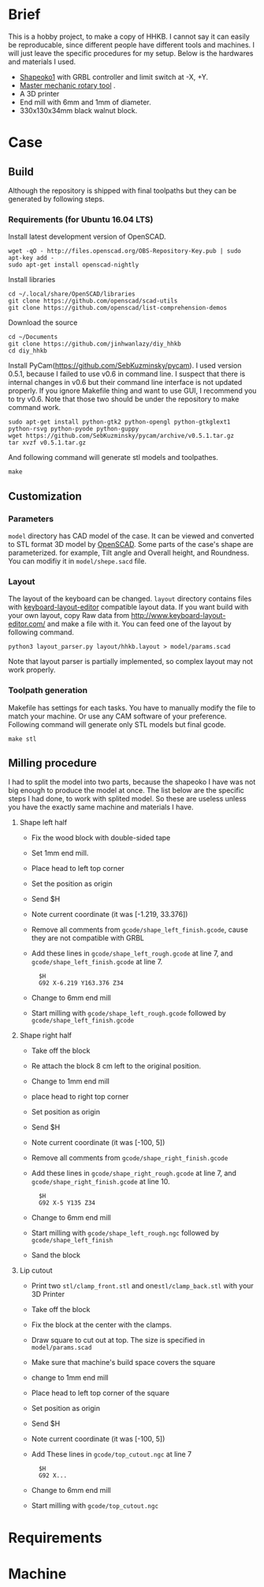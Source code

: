 # Brief
This is a hobby project, to make a copy of HHKB. 
I cannot say it can easily be reproducable, 
since different people have different tools and machines.
I will just leave the specific procedures for my setup.
Below is the hardwares and materials I used.

* [Shapeoko1](https://www.shapeoko.com/shapeoko1.html) with GRBL controller and limit switch at -X, +Y.
* [Master mechanic rotary tool](https://www.amazon.com/Jinding-Group-152294-Mechanic-100-Pieces/dp/B00AV95RWQ) .
* A 3D printer
* End mill with 6mm and 1mm of diameter.
* 330x130x34mm black walnut block.

# Case
## Build
Although the repository is shipped with final toolpaths but they can be 
generated by following steps.

### Requirements (for Ubuntu 16.04 LTS)
Install latest development version of OpenSCAD.

    wget -qO - http://files.openscad.org/OBS-Repository-Key.pub | sudo apt-key add -
    sudo apt-get install openscad-nightly

Install libraries
    
    cd ~/.local/share/OpenSCAD/libraries
    git clone https://github.com/openscad/scad-utils
    git clone https://github.com/openscad/list-comprehension-demos

Download the source

    cd ~/Documents
    git clone https://github.com/jinhwanlazy/diy_hhkb
    cd diy_hhkb

Install PyCam(https://github.com/SebKuzminsky/pycam).
I used version 0.5.1, because I failed to use v0.6 in command line.
I suspect that there is internal changes in v0.6 but their command line
interface is not updated properly. If you ignore Makefile thing and want to 
use GUI, I recommend you to try v0.6.
Note that those two should be under the repository to make command work.

    sudo apt-get install python-gtk2 python-opengl python-gtkglext1 python-rsvg python-pyode python-guppy
    wget https://github.com/SebKuzminsky/pycam/archive/v0.5.1.tar.gz
    tar xvzf v0.5.1.tar.gz

And following command will generate stl models and toolpathes.
    
    make

## Customization
### Parameters
`model` directory has CAD model of the case. 
It can be viewed and converted to STL format 3D model by [OpenSCAD](www.openscad.org/). 
Some parts of the case's shape are parameterized.
for example, Tilt angle and Overall height, and Roundness.
You can modifiy it in `model/shepe.sacd` file.

### Layout
The layout of the keyboard can be changed. 
`layout` directory contains files with
[keyboard-layout-editor](http://www.keyboard-layout-editor.com/)
compatible layout data. If you want build with your own layout, copy 
Raw data from http://www.keyboard-layout-editor.com/ and make a file with it.
You can feed one of the layout by following command.

    python3 layout_parser.py layout/hhkb.layout > model/params.scad

Note that layout parser is partially implemented, so complex layout may not 
work properly.

### Toolpath generation
Makefile has settings for each tasks. 
You have to manually modify the file to match your machine.
Or use any CAM software of your preference.
Following command will generate only STL models but final gcode.

    make stl

## Milling procedure 
I had to split the model into two parts, because the shapeoko I have was not 
big enough to produce the model at once. The list below are the specific steps
I had done, to work with splited model.
So these are useless unless you have the exactly same machine and materials I have.

1. Shape left half
    - Fix the wood block with double-sided tape
    - Set 1mm end mill.
    - Place head to left top corner
    - Set the position as origin
    - Send $H
    - Note current coordinate (it was [-1.219, 33.376])
    - Remove all comments from `gcode/shape_left_finish.gcode`, cause they are not compatible with GRBL
    - Add these lines in `gcode/shape_left_rough.gcode` at line 7, and `gcode/shape_left_finish.gcode` at line 7.

            $H 
            G92 X-6.219 Y163.376 Z34

    - Change to 6mm end mill
    - Start milling with `gcode/shape_left_rough.gcode` followed by `gcode/shape_left_finish.gcode`
2. Shape right half
    - Take off the block
    - Re attach the block 8 cm left to the original position.
    - Change to 1mm end mill
    - place head to right top corner
    - Set position as origin
    - Send $H
    - Note current coordinate (it was [-100, 5])
    - Remove all comments from `gcode/shape_right_finish.gcode`
    - Add these lines in `gcode/shape_right_rough.gcode` at line 7, and `gcode/shape_right_finish.gcode` at line 10.

            $H 
            G92 X-5 Y135 Z34

    - Change to 6mm end mill
    - Start milling with `gcode/shape_left_rough.ngc` followed by `gcode/shape_left_finish`
    - Sand the block
3. Lip cutout
    - Print two `stl/clamp_front.stl` and one`stl/clamp_back.stl` with your 3D Printer
    - Take off the block
    - Fix the block at the center with the clamps.
    - Draw square to cut out at top. The size is specified in `model/params.scad`
    - Make sure that machine's build space covers the square
    - change to 1mm end mill
    - Place head to left top corner of the square
    - Set position as origin
    - Send $H
    - Note current coordinate (it was [-100, 5])
    - Add These lines in `gcode/top_cutout.ngc` at line 7

            $H
            G92 X...

    - Change to 6mm end mill
    - Start milling with `gcode/top_cutout.ngc`
    





# Requirements

# Machine
